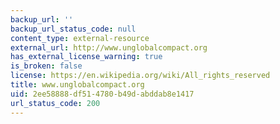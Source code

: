 ```yaml
---
backup_url: ''
backup_url_status_code: null
content_type: external-resource
external_url: http://www.unglobalcompact.org
has_external_license_warning: true
is_broken: false
license: https://en.wikipedia.org/wiki/All_rights_reserved
title: www.unglobalcompact.org
uid: 2ee58888-df51-4780-b49d-abddab8e1417
url_status_code: 200
---
```

